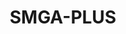 ---
layout: page
title: SMGA-PLUS
description: Graphical Animations of State Machines With Sequential Diagrams
img: 
importance: 4
category: research
related_publications: MonJvlc2021
---